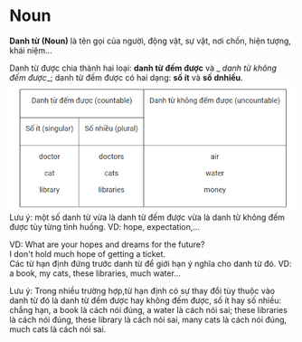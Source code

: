 # Noun

__Danh từ (Noun)__ là tên gọi của người, động vật, sự vật,
nơi chốn, hiện tượng, khái niệm...

Danh từ được chia thành hai loại: __danh từ đếm được__ và _
_danh từ không đếm được__;
danh từ đếm được có hai dạng: __số ít__ và __số dnhiều__.
![img.png](../../images/img.png)\
Lưu ý: một số danh từ vừa là danh từ đếm được vừa là danh từ
không đếm được tùy từng tình huống. VD: hope,
expectation,...

VD: What are your hopes and dreams for the future?\
I don't hold much hope of getting a ticket.\
Các từ hạn định đứng trước danh từ để giới hạn ý nghĩa cho
danh từ đó. VD: a book, my cats, these libraries, much
water…

Lưu ý: Trong nhiều trường hợp,từ hạn định có sự thay đổi tùy
thuộc vào danh từ đó là danh từ đếm được hay không đếm
được, số ít hay số nhiều: chẳng hạn, a book là cách nói
đúng, a water là cách nói sai; these libraries là cách nói
đúng,
these library là cách nói sai, many cats là cách nói đúng,
much cats là cách nói sai. 